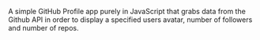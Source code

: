 A simple GitHub Profile app purely in JavaScript that grabs data from the Github API in order to display a specified users avatar, number of followers and number of repos.
